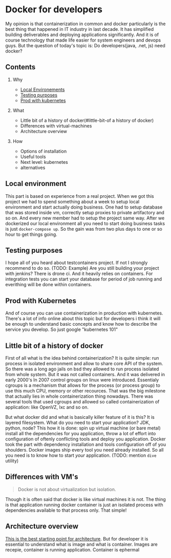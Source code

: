 # Docker for developers

My opinion is that containerization in common and docker particularly is the best thing that happened in IT 
industry in last decade. It has simplified building deliverables and deploying applications significantly. 
And it is of course technology that made life easier for system engineers and devops guys.
But the question of today's topic is: Do developers(java, .net, js) need docker?


## Contents

1. Why

    - [Local Environements](#local-environment)
    - [Testing purposes](#testing-purposes)
    - [Prod with kubernetes](#prod-with-kubernetes)

2. What

    - Little bit of a history of docker(#little-bit-of a history of docker)
    - Differences with virtual-machines
    - Architecture overview

3. How

    - Options of installation
    - Useful tools
    - Next level: kubernetes
    - alternatives


## Local environment

This part is based on experience from a real project. 
When we got this project we had to spend something about a week to setup local environment and start actually doing business. 
One had to setup database that was stored inside vm, correctly setup proxies to private artifactory and so on. 
And every new member had to setup the project same way. After we dockerized our local environment all you need to start doing business tasks is just `docker-compose up`.
So the gain was from two plus days to one or so hour to get things going.

## Testing purposes

I hope all of you heard about testcontainers project. If not I strongly recommend to do so. (TODO: Example)
Are you still building your project with jenkins? There is drone ci. And it heavily relies on containers. For integration tests you can start your database for period of job running and everithing will be done within containers.

## Prod with Kubernetes

And of course you can use containerization in production with kubernetes. There's a lot of info online about this topic but for developers i think it will be enough to understand basic concepts and know how to describe the service you develop. So just google "kubernetes 101"

## Little bit of a history of docker 

First of all what is the idea behind containerization? It is quite simple: run process in isolated environment and allow to share core API of the system.
So there was a long ago jails on bsd they allowed to run process isolated from whole system. But it was not called containers. And it was delivered in early 2000's
In 2007 control groups on linux were introduced. Essentialy cgroups is a mechanism that allows for the process (or process group) to use this much CPU, memory or other recources. That was the big milestone that actually lies in whole containerization thing nowadays. There was several tools that used cgroups and allowed so called containerization of application: like OpenVZ, lxc and so on.

But what docker did and what is basically killer feature of it is this? It is layered filesystem. What do you need to start your application? JDK, python, node? This how it is done: spin up virtual machine (or bare metal) install all the dependencies for you application, throw a lot of effort into configuration of oftenly conflicting tools and deploy you application. Docker took the part with dependency installation and tools configuration off of you shoulders. Docker images ship every tool you need already installed. So all you need is to know how to start _your_ application.
(TODO: mention `dive` utility)

## Differences with VM's

<blockquote>Docker is not about virtualization but isolation.</blockquote>

Though it is often said that docker is like virtual machines it is not. The thing is that application running docker container is just an isolated process with dependencies available to that process only. That simple!

## Architecture overview

[This is the best starting point for architecture](https://docs.docker.com/engine/docker-overview/). But for developer it is essential to understand what is image and what is container. Images are recepie, container is running application. Container is ephermal